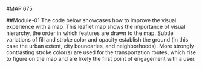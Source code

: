 #MAP 675

##Module-01  The code below showcases how to improve the visual experience with a map.
This leaflet map shows the importance of visual hierarchy, the order in which features are drawn to the map.
Subtle variations of fill and stroke color and opacity establish the ground (in this case the urban extent,
city boundaries, and neighborhoods). More strongly contrasting stroke color(s) are used for the transportation routes,
which rise to figure on the map and are likely the first point of engagement with a user.
